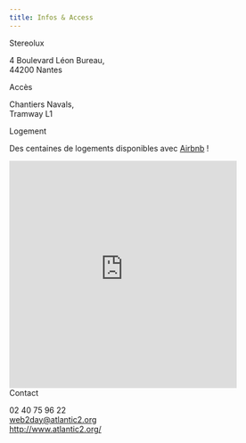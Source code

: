 ```yaml
---
title: Infos & Access
---
```


<div class="bloc bloc1">
<span class="bloc-title">Stereolux</span>
<div class="bloc-body">

4 Boulevard Léon Bureau,  
44200 Nantes

</div>
</div>

<div class="bloc bloc1">
<span class="bloc-title">Accès</span>
<div class="bloc-body">

Chantiers  Navals,  
Tramway L1

</div>
</div>

<div class="bloc bloc1 bloc-log">
<span class="bloc-title">Logement</span>
<div class="bloc-body">

Des centaines de logements disponibles avec <a href="http://www.atlantic2.org/airbnb-partenaire-du-web2day/" target="blank">Airbnb</a> !

</div>
</div>

<div class="bloc bloc2v2h">
<iframe width="408" height="408" frameborder="0" scrolling="no" marginheight="0" marginwidth="0" src="https://maps.google.fr/maps?hl=fr&amp;ie=UTF8&amp;q=stereolux&amp;fb=1&amp;gl=fr&amp;hq=stereolux&amp;hnear=0x4805ee81f0a8aead:0x40d37521e0ded30,Nantes&amp;cid=0,0,5317696506058240313&amp;t=m&amp;ll=47.207849,-1.563771&amp;spn=0.005947,0.008733&amp;z=16&amp;iwloc=A&amp;output=embed"></iframe>
</div>

<div class="bloc bloc1">
<span class="bloc-title">Contact</span>
<div class="bloc-body">

02 40 75 96 22  
<web2day@atlantic2.org>  
<http://www.atlantic2.org/>

</div>
</div>
